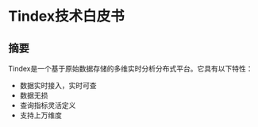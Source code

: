 Tindex技术白皮书
==================================================

## 摘要  
Tindex是一个基于原始数据存储的多维实时分析分布式平台。它具有以下特性：  
* 数据实时接入，实时可查  
* 数据无损  
* 查询指标灵活定义  
* 支持上万维度  
